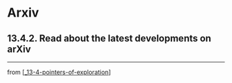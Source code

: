 # Arxiv

## 13.4.2. Read about the latest developments on arXiv

---
from [[_13-4-pointers-of-exploration]]

[//begin]: # "Autogenerated link references for markdown compatibility"
[_13-4-pointers-of-exploration]: _13-4-pointers-of-exploration.md "Exploration"
[//end]: # "Autogenerated link references"